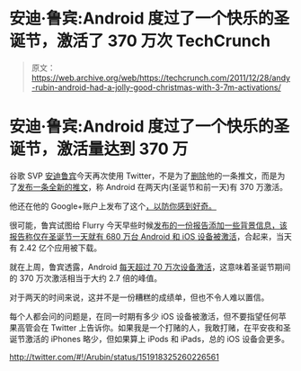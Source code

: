 # 安迪·鲁宾:Android 度过了一个快乐的圣诞节，激活了 370 万次 TechCrunch

> 原文：<https://web.archive.org/web/https://techcrunch.com/2011/12/28/andy-rubin-android-had-a-jolly-good-christmas-with-3-7m-activations/>

# 安迪·鲁宾:Android 度过了一个快乐的圣诞节，激活量达到 370 万

谷歌 SVP [安迪鲁宾](https://web.archive.org/web/20221209081955/http://www.crunchbase.com/person/andy-rubin)今天再次使用 Twitter，不是为了[删除](https://web.archive.org/web/20221209081955/http://parislemon.com/post/14908566270/the-definition-of-open-is-missing)他的一条推文，而是为了[发布一条全新的推文](https://web.archive.org/web/20221209081955/http://twitter.com/#!/arubin/status/151918325260226561)，称 Android 在两天内(圣诞节和前一天)有 370 万激活。

他还在他的 Google+账户上发布了这个[，以防你感到好奇。](https://web.archive.org/web/20221209081955/https://plus.google.com/112599748506977857728/posts/WmkvJx7UL94)

很可能，鲁宾试图给 Flurry 今天早些时候[发布的一份报告添加一些背景信息，该报告称](https://web.archive.org/web/20221209081955/http://blog.flurry.com/bid/79682/iOS-Android-Shatter-Records-on-Christmas-Day)[仅在圣诞节一天就有 680 万台 Android 和 iOS 设备被激活](https://web.archive.org/web/20221209081955/https://beta.techcrunch.com/2011/12/27/android-ios-devices-xmas-day/)，合起来，当天有 2.42 亿个应用被下载。

就在上周，鲁宾透露，Android [每天超过 70 万次设备激活](https://web.archive.org/web/20221209081955/https://beta.techcrunch.com/2011/12/22/android-700000/)，这意味着圣诞节期间的 370 万次激活相当于大约 2.7 倍的峰值。

对于两天的时间来说，这并不是一份糟糕的成绩单，但也不令人难以置信。

每个人都会问的问题是，在同一时期有多少 iOS 设备被激活，但不要指望任何苹果高管会在 Twitter 上告诉你。如果我是一个打赌的人，我敢打赌，在平安夜和圣诞节激活的 iPhones 略少，但如果算上 iPods 和 iPads，总的 iOS 设备会更多。

http://twitter.com/#!/Arubin/status/151918325260226561